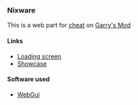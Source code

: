 ### Nixware
This is a web part for [cheat](https://github.com/pa1n-dev/nixware_x64) on [Garry's Mod](https://store.steampowered.com/app/4000/Garrys_Mod/)

#### Links
- [Loading screen](https://pa1n-dev.github.io/nixware/)
- [Showcase](https://pa1n-dev.github.io/nixware/showcase/)

#### Software used
- [WebGui](https://github.com/jnmaloney/WebGui)
